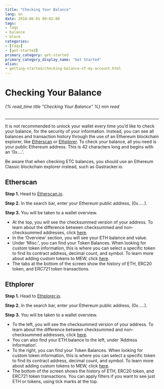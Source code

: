 ```yaml
---
title: "Checking Your Balance"
lang: en
date: 2018-06-01 00:02:00
tags:
- faqs
- balance
- block
categories:
- [faqs]
- [get-started]
primary_category: get-started
primary_category_display_name: "Get Started"
alias:
- getting-started/checking-balance-of-my-account.html
---
```


# __Checking Your Balance__
###### {% read_time title "Checking Your Balance" %} min read
***

It is not recommended to unlock your wallet every time you’d like to check your balance, for the security of your information. Instead, you can see all balances and transaction history through the use of an Ethereum blockchain explorer, like [Etherscan][etherscan] or [Ethplorer][ethplorer]. To check your balance, all you need is your public Ethereum address. This is 42 characters long and begins with an ‘0x….’.

Be aware that when checking ETC balances, you should use an Ethereum Classic blockchain explorer instead, such as Gastracker.io.



## __Etherscan__

**Step 1.** Head to [Etherscan.io][etherscan]. 

**Step 2.** In the search bar, enter your Ethereum public address, (0x…..).

**Step 3.** You will be taken to a wallet overview. 
* At the top, you will see the checksummed version of your address. To learn about the difference between checksummed and non-checksummed addresses, click [here][checkSum].
* In the ‘Overview’ section, you will see your ETH balance and value.
* Under ‘Misc:’, you can find your Token Balances. When looking for custom token information, this is where you can select a specific token to find its contract address, decimal count, and symbol. To learn more about adding custom tokens to MEW, click [here][customTokens].
* The tabs at the bottom of the screen show the history of ETH, ERC20 token, and ERC721 token transactions.



## __Ethplorer__

**Step 1.** Head to [Ethplorer.io](https://ethplorer.io).

**Step 2.** In the search bar, enter your Ethereum public address, (0x…..).

**Step 3.** You will be taken to a wallet overview.

* To the left, you will see the checksummed version of your address. To learn about the difference between checksummed and non-checksummed addresses, click [here][checkSum].
* You can also find your ETH balance to the left, under ‘Address Information’.
* To the right, you can find your Token Balances. When looking for custom token information, this is where you can select a specific token to find its contract address, decimal count, and symbol. To learn more about adding custom tokens to MEW, click [here][customTokens].
* The bottom of the screen shows the history of ETH, ERC20 token, and ERC721 token transactions. You can apply filters if you want to see just ETH or tokens, using tick marks at the top.


[etherscan]: https://etherscan.io
[ethplorer]: https://ethplorer.io
[hwWallets]: /posts/hardware-wallets/using-trezor-with-mew/
[customTokens]: /
[checksum]: /
